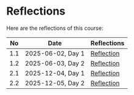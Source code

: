 # Reflections

Here are the reflections of this course:

| No  | Date              | Reflections                      |
| --- | ----------------- | -------------------------------- |
| 1.1 | 2025-06-02, Day 1 | [Reflection](20250602/README.md) |
| 1.2 | 2025-06-03, Day 2 | [Reflection](20250603/README.md) |
| 2.1 | 2025-12-04, Day 1 | [Reflection](20251204/README.md) |
| 2.2 | 2025-12-05, Day 2 | [Reflection](20251205/README.md) |
